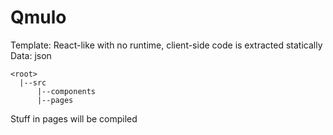 # Qmulo

Template: React-like with no runtime, client-side code is extracted statically
Data: json

```
<root>
  |--src
      |--components
      |--pages
```

Stuff in pages will be compiled